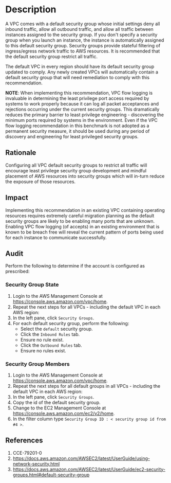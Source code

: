 # Description

A VPC comes with a default security group whose initial settings deny all inbound traffic, allow all outbound traffic, and allow all traffic between instances assigned to the security group. If you don't specify a security group when you launch an instance, the instance is automatically assigned to this default security group. Security groups provide stateful filtering of ingress/egress network traffic to AWS resources. It is recommended that the default security group restrict all traffic.

The default VPC in every region should have its default security group updated to comply. Any newly created VPCs will automatically contain a default security group that will need remediation to comply with this recommendation.

**NOTE**: When implementing this recommendation, VPC flow logging is invaluable in determining the least privilege port access required by systems to work properly because it can log all packet acceptances and rejections occurring under the current security groups. This dramatically reduces the primary barrier to least privilege engineering - discovering the minimum ports required by systems in the environment. Even if the VPC flow logging recommendation in this benchmark is not adopted as a permanent security measure, it should be used during any period of discovery and engineering for least privileged security groups.

## Rationale

Configuring all VPC default security groups to restrict all traffic will encourage least privilege security group development and mindful placement of AWS resources into security groups which will in-turn reduce the exposure of those resources.

## Impact

Implementing this recommendation in an existing VPC containing operating resources requires extremely careful migration planning as the default security groups are likely to be enabling many ports that are unknown. Enabling VPC flow logging (of accepts) in an existing environment that is known to be breach free will reveal the current pattern of ports being used for each instance to communicate successfully.

## Audit

Perform the following to determine if the account is configured as prescribed:

### Security Group State

1. Login to the AWS Management Console at <https://console.aws.amazon.com/vpc/home>.
2. Repeat the next steps for all VPCs - including the default VPC in each AWS region:
3. In the left pane, click `Security Groups`.
4. For each default security group, perform the following:
   - Select the `default` security group.
   - Click the `Inbound Rules` tab.
   - Ensure no rule exist.
   - Click the `Outbound Rules` tab.
   - Ensure no rules exist.

### Security Group Members

1. Login to the AWS Management Console at <https://console.aws.amazon.com/vpc/home>.
2. Repeat the next steps for all default groups in all VPCs - including the default VPC in each AWS region:
3. In the left pane, click `Security Groups`.
4. Copy the id of the default security group.
5. Change to the EC2 Management Console at <https://console.aws.amazon.com/ec2/v2/home>.
6. In the filter column type `Security Group ID : < security group id from #4 >`.

## References

1. CCE-79201-0
2. <https://docs.aws.amazon.com/AWSEC2/latest/UserGuide/using-network-security.html>
3. <https://docs.aws.amazon.com/AWSEC2/latest/UserGuide/ec2-security-groups.html#default-security-group>
